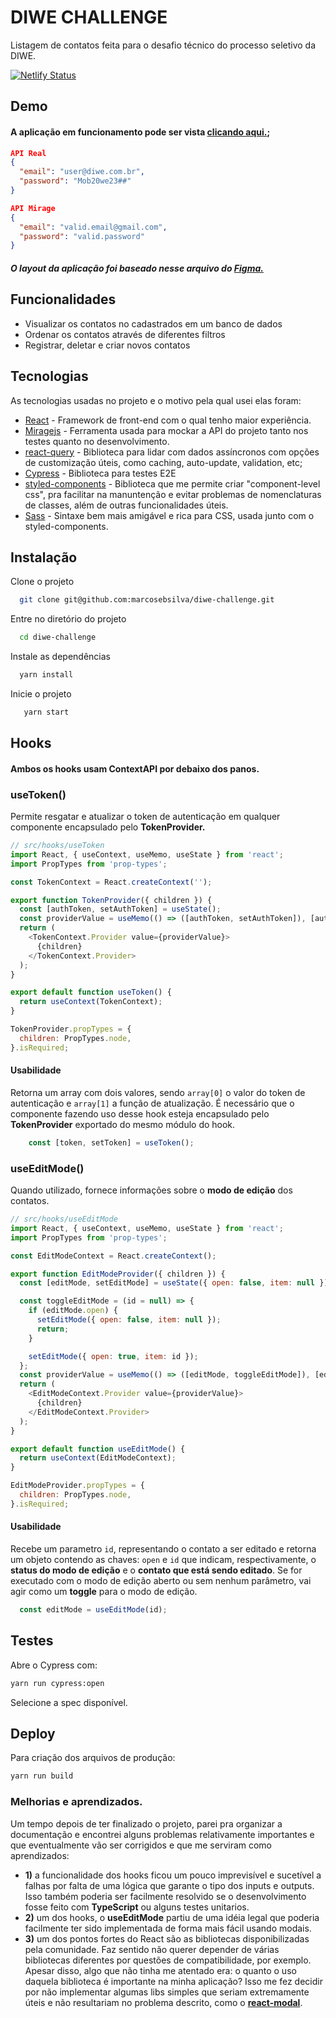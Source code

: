# DIWE CHALLENGE
Listagem de contatos feita para o desafio técnico do processo seletivo da DIWE.

[![Netlify Status](https://api.netlify.com/api/v1/badges/6ad84fa7-f383-4750-ab1e-d8593b86581e/deploy-status)](https://app.netlify.com/sites/diwe-marcos/deploys)
## Demo

#### A aplicação em funcionamento pode ser vista [clicando aqui.](https://diwe-marcos.netlify.app);
```json
API Real
{
  "email": "user@diwe.com.br",
  "password": "Mob20we23##"
}
```

```json
API Mirage
{
  "email": "valid.email@gmail.com",
  "password": "valid.password"
}
```
##### O layout da aplicação foi baseado nesse arquivo do [Figma.](https://www.figma.com/file/MlDF7BP1BgodRv0BO4EQ4C/Desafio)

## Funcionalidades
- Visualizar os contatos no cadastrados em um banco de dados
- Ordenar os contatos através de diferentes filtros
- Registrar, deletar e criar novos contatos

## Tecnologias

As tecnologias usadas no projeto e o motivo pela qual usei elas foram:

- [React](https://pt-br.reactjs.org) - Framework de front-end com o qual tenho maior experiência.
- [Miragejs](https://miragejs.com) - Ferramenta usada para mockar a API do projeto tanto nos testes quanto no desenvolvimento.
- [react-query](https://react-query.tanstack.com) - Biblioteca para lidar com dados assíncronos com opções de customização úteis, como caching, auto-update, validation, etc;
- [Cypress](https://www.cypress.io) - Biblioteca para testes E2E
- [styled-components](https://styled-components.com/docs/basics) - Biblioteca que me permite criar "component-level css", pra facilitar na manuntenção e evitar problemas de nomenclaturas de classes, além de outras funcionalidades úteis.
- [Sass](https://sass-lang.com) - Sintaxe bem mais amigável e rica para CSS, usada junto com o styled-components.


## Instalação

Clone o projeto

```bash
  git clone git@github.com:marcosebsilva/diwe-challenge.git
```

Entre no diretório do projeto

```bash
  cd diwe-challenge
```

Instale as dependências

```bash
  yarn install
```

Inicie o projeto

```bash
   yarn start
```
## Hooks
#### Ambos os hooks usam ContextAPI por debaixo dos panos.
### useToken()
Permite resgatar e atualizar o token de autenticação em qualquer componente encapsulado pelo **TokenProvider.**
```js
// src/hooks/useToken 
import React, { useContext, useMemo, useState } from 'react';
import PropTypes from 'prop-types';

const TokenContext = React.createContext('');

export function TokenProvider({ children }) {
  const [authToken, setAuthToken] = useState();
  const providerValue = useMemo(() => ([authToken, setAuthToken]), [authToken, setAuthToken]);
  return (
    <TokenContext.Provider value={providerValue}>
      {children}
    </TokenContext.Provider>
  );
}

export default function useToken() {
  return useContext(TokenContext);
}

TokenProvider.propTypes = {
  children: PropTypes.node,
}.isRequired;
```
#### Usabilidade
Retorna um array com dois valores, sendo `array[0]` o valor do token de autenticação e `array[1]` a função de atualização. É necessário que o componente fazendo uso desse hook esteja encapsulado pelo **TokenProvider** exportado  do mesmo módulo do hook.
```javascript
    const [token, setToken] = useToken();
```


### useEditMode()
Quando utilizado, fornece informações sobre o **modo de edição** dos contatos. 
```js
// src/hooks/useEditMode
import React, { useContext, useMemo, useState } from 'react';
import PropTypes from 'prop-types';

const EditModeContext = React.createContext();

export function EditModeProvider({ children }) {
  const [editMode, setEditMode] = useState({ open: false, item: null });

  const toggleEditMode = (id = null) => {
    if (editMode.open) {
      setEditMode({ open: false, item: null });
      return;
    }

    setEditMode({ open: true, item: id });
  };
  const providerValue = useMemo(() => ([editMode, toggleEditMode]), [editMode, toggleEditMode]);
  return (
    <EditModeContext.Provider value={providerValue}>
      {children}
    </EditModeContext.Provider>
  );
}

export default function useEditMode() {
  return useContext(EditModeContext);
}

EditModeProvider.propTypes = {
  children: PropTypes.node,
}.isRequired;
```
#### Usabilidade
Recebe um parametro `id`, representando o contato a ser editado e retorna um objeto contendo as chaves: `open`  e `id` que indicam, respectivamente, o **status do modo de edição** e o **contato que está sendo editado**. Se for executado com o modo de edição aberto ou sem nenhum parâmetro, vai agir como um **toggle** para o modo de edição.

```javascript
  const editMode = useEditMode(id);
```
## Testes
Abre o Cypress com:
```sh
yarn run cypress:open
```
Selecione a spec disponível.
## Deploy

Para criação dos arquivos de produção:

```sh
yarn run build
```

### Melhorias e aprendizados.
Um tempo depois de ter finalizado o projeto, parei pra organizar a documentação e encontrei alguns problemas relativamente importantes e que eventualmente vão ser corrigidos e que me serviram como aprendizados:
- **1)** a funcionalidade dos hooks ficou um pouco imprevisível e sucetível a falhas por falta de uma lógica que garante o tipo dos inputs e outputs. Isso também poderia ser facilmente resolvido se o desenvolvimento fosse feito com **TypeScript** ou alguns testes unitarios.
- **2)** um dos hooks, o **useEditMode** partiu de uma idéia legal que poderia facilmente ter sido implementada de forma mais fácil usando modais.
- **3)** um dos pontos fortes do React são as bibliotecas disponibilizadas pela comunidade. Faz sentido não querer depender de várias bibliotecas diferentes por questões de compatibilidade, por exemplo. Apesar disso, algo que não tinha me atentado era: o quanto o uso daquela biblioteca é importante na minha aplicação? Isso me fez decidir por não implementar algumas libs simples que seriam extremamente úteis e não resultariam no problema descrito, como o **[react-modal](https://www.npmjs.com/package/react-modal)**.

